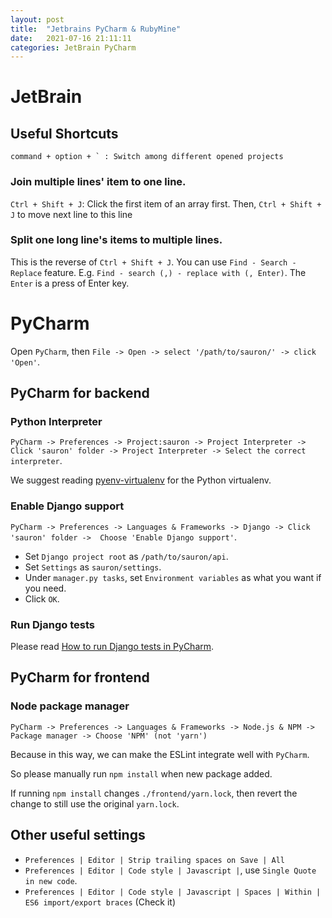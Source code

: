 ```yaml
---
layout: post
title:  "Jetbrains PyCharm & RubyMine"
date:   2021-07-16 21:11:11
categories: JetBrain PyCharm
---
```


# JetBrain
## Useful Shortcuts
```text
command + option + ` : Switch among different opened projects  
```

### Join multiple lines' item to one line.
`Ctrl + Shift + J`: Click the first item of an array first. Then, `Ctrl + Shift + J` to move next line to this line

### Split one long line's items to multiple lines. 
This is the reverse of `Ctrl + Shift + J`. 
You can use `Find - Search - Replace` feature. 
E.g. `Find - search (,) - replace with (, Enter)`. The `Enter` is a press of Enter key.

# PyCharm
Open `PyCharm`, then `File -> Open -> select '/path/to/sauron/' -> click 'Open'`.

## PyCharm for backend
### Python Interpreter
`PyCharm -> Preferences -> Project:sauron -> Project Interpreter -> Click 'sauron' folder ->
Project Interpreter -> Select the correct interpreter`.

We suggest reading [pyenv-virtualenv](https://lane1472.medium.com/how-to-switch-python-environments-gracefully-use-pyenv-b1cc50a133e9) for the Python virtualenv.

### Enable Django support
`PyCharm -> Preferences -> Languages & Frameworks -> Django -> Click 'sauron' folder -> 
Choose 'Enable Django support'`.
* Set `Django project root` as `/path/to/sauron/api`.
* Set `Settings` as `sauron/settings`.
* Under `manager.py tasks`, set `Environment variables` as what you want if you need.
* Click `OK`.

### Run Django tests
Please read [How to run Django tests in PyCharm](https://lane1472.medium.com/how-to-run-django-tests-in-pycharm-fccdfa718bbc).

## PyCharm for frontend
### Node package manager
`PyCharm -> Preferences -> Languages & Frameworks -> Node.js & NPM -> Package manager -> Choose 'NPM' (not 'yarn')`

Because in this way, we can make the ESLint integrate well with `PyCharm`.

So please manually run `npm install` when new package added.

If running `npm install` changes `./frontend/yarn.lock`, then revert the change to still use the original `yarn.lock`.
 
## Other useful settings
* `Preferences | Editor | Strip trailing spaces on Save | All`
* `Preferences | Editor | Code style | Javascript |`, use `Single Quote` `in new code`.
* `Preferences | Editor | Code style | Javascript | Spaces | Within | ES6 import/export braces` (Check it)
